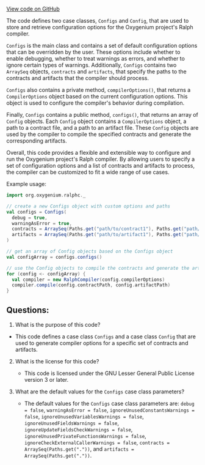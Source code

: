 [View code on GitHub](https://github.com/oxygenium/oxygenium/ralphc/src/main/scala/org/oxygenium/ralphc/Config.scala)

The code defines two case classes, `Configs` and `Config`, that are used to store and retrieve configuration options for the Oxygenium project's Ralph compiler. 

`Configs` is the main class and contains a set of default configuration options that can be overridden by the user. These options include whether to enable debugging, whether to treat warnings as errors, and whether to ignore certain types of warnings. Additionally, `Configs` contains two `ArraySeq` objects, `contracts` and `artifacts`, that specify the paths to the contracts and artifacts that the compiler should process. 

`Configs` also contains a private method, `compilerOptions()`, that returns a `CompilerOptions` object based on the current configuration options. This object is used to configure the compiler's behavior during compilation.

Finally, `Configs` contains a public method, `configs()`, that returns an array of `Config` objects. Each `Config` object contains a `CompilerOptions` object, a path to a contract file, and a path to an artifact file. These `Config` objects are used by the compiler to compile the specified contracts and generate the corresponding artifacts.

Overall, this code provides a flexible and extensible way to configure and run the Oxygenium project's Ralph compiler. By allowing users to specify a set of configuration options and a list of contracts and artifacts to process, the compiler can be customized to fit a wide range of use cases. 

Example usage:

```scala
import org.oxygenium.ralphc._

// create a new Configs object with custom options and paths
val configs = Configs(
  debug = true,
  warningAsError = true,
  contracts = ArraySeq(Paths.get("path/to/contract1"), Paths.get("path/to/contract2")),
  artifacts = ArraySeq(Paths.get("path/to/artifact1"), Paths.get("path/to/artifact2"))
)

// get an array of Config objects based on the Configs object
val configArray = configs.configs()

// use the Config objects to compile the contracts and generate the artifacts
for (config <- configArray) {
  val compiler = new RalphCompiler(config.compilerOptions)
  compiler.compile(config.contractPath, config.artifactPath)
}
```
## Questions: 
 1. What is the purpose of this code?
   - This code defines a case class `Configs` and a case class `Config` that are used to generate compiler options for a specific set of contracts and artifacts.

2. What is the license for this code?
   - This code is licensed under the GNU Lesser General Public License version 3 or later.

3. What are the default values for the `Configs` case class parameters?
   - The default values for the `Configs` case class parameters are: `debug = false`, `warningAsError = false`, `ignoreUnusedConstantsWarnings = false`, `ignoreUnusedVariablesWarnings = false`, `ignoreUnusedFieldsWarnings = false`, `ignoreUpdateFieldsCheckWarnings = false`, `ignoreUnusedPrivateFunctionsWarnings = false`, `ignoreCheckExternalCallerWarnings = false`, `contracts = ArraySeq(Paths.get("."))`, and `artifacts = ArraySeq(Paths.get("."))`.